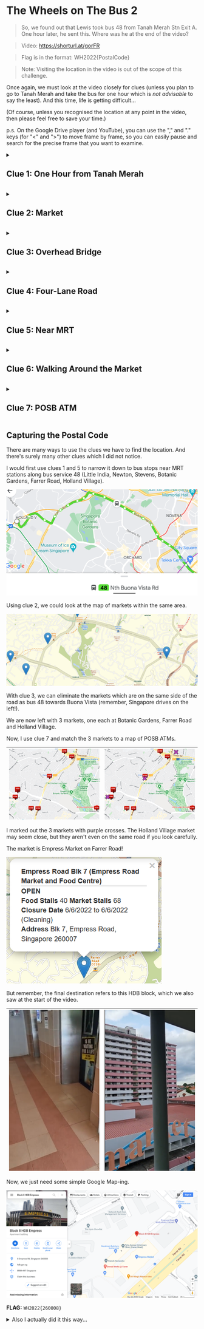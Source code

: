 # The Wheels on The Bus 2

> So, we found out that Lewis took bus 48 from Tanah Merah Stn Exit A. One hour later, he sent this. Where was he at the end of the video?

> Video: https://shorturl.at/gorFR

> Flag is in the format: WH2022{PostalCode}

> Note: Visiting the location in the video is out of the scope of this challenge.

Once again, we must look at the video closely for clues (unless you plan to go to Tanah Merah and take the bus for one hour which is *not advisable* to say the least). And this time, life is getting difficult...

(Of course, unless you recognised the location at any point in the video, then please feel free to save your time.)

p.s. On the Google Drive player (and YouTube), you can use the "," and "." keys (for "<" and ">") to move frame by frame, so you can easily pause and search for the precise frame that you want to examine.

<details><summary><h2>Clue 1: One Hour from Tanah Merah</h2></summary>

> One hour later, he sent this.

We shall first assume that he sent both videos shortly after he filmed each of them, which means that he was on bus 48 for one hour from Tanah Merah.

We can obtain bus travelling times from multiple sources.

### Google Maps

As far as I can tell, I could only obtain bus schedules on Google Maps via the app, not their website.

![alt text](images/google_maps_48.png "Schedule for bus 48 on Google Maps")

This narrows down the range to the Farrer Road area.

### TransitLink

![alt text](images/transitlink_48.png "Schedule for bus 48 on Transitlink")

With a bit of guess and check, it takes 60 minutes to travel from Tanah Merah Stn Exit A to Opp KK Women & Child Hosp, according to Transitlink

Unfortunately, this widens the range significantly to include over 10 more bus stops, and the areas after Little India, and around Newton and Botanic Gardens.

How tragic.

Now, we need to go back to the video to see what we can do.</details>

<details><summary><h2>Clue 2: Market</h2></summary>

![alt text](images/market.png "Still frame of market sign in video")

Most markets are managed by NEA. You can find a list and a map on NEA's website (https://www.nea.gov.sg/our-services/hawker-management/overview).</details>

<details><summary><h2>Clue 3: Overhead Bridge</h2></summary>

![alt text](images/overhead_bridge.png "Still frame looking down the stairs on an overhead bridge in video")

Lewis has likely crossed a road on an overhead bridge.

Given that Lewis likely just alighted the bus, we know that he is now opposite the bus stop where he alighted.

This eliminates around half of the possible addresses, since we know the direction of the bus as well. (Each pair of bus stop on each side of the road usually has the same bus in opposite directions.)</details>

<details><summary><h2>Clue 4: Four-Lane Road</h2></summary>

|![alt text](images/four_lane_road.png "Still frame partially including a four-lane road in video")|![alt text](images/four_lane_road_2.png "Still frame looking at a four-lane road in video")|
|:---:|:---:|

Most roads have only up to 3 lanes, and not many roads have four lanes, so this could help narrow down things a bit.</details>

<details><summary><h2>Clue 5: Near MRT</h2></summary>

![alt text](images/near_mrt.png "MRT direction sign along a four-lane road highlighted in video")

If you look really closely, there is a sign indicating a nearby MRT station too.</details>

<details><summary><h2>Clue 6: Walking Around the Market</h2></summary>

|![alt text](images/walking_1.png "Walking along the market in video")|![alt text](images/walking_2.png "Walking along the market in video")|![alt text](images/walking_3.png "Walking along the market in video")|![alt text](images/walking_4.png "Walking along the market in video")|![alt text](images/walking_5.png "Walking along the market in video")|![alt text](images/walking_6.png "Walking along the market in video")|
|:---:|:---:|:---:|:---:|:---:|:---:|

Lewis walks around the market towards an HDB lift lobby.

![alt text](images/market.png "HDB block in the background in the video")

Most probably the HDB block in the background here.</details>

<details><summary><h2>Clue 7: POSB ATM</h2></summary>

![alt text](images/posb_atm.png "POSB ATM highlighted in video")

While there are too many POSB ATMs for this to be meaningful by itself, it could come in useful.</details>

## Capturing the Postal Code

There are many ways to use the clues we have to find the location. And there's surely many other clues which I did not notice.

I would first use clues 1 and 5 to narrow it down to bus stops near MRT stations along bus service 48 (Little India, Newton, Stevens, Botanic Gardens, Farrer Road, Holland Village).

![alt text](images/48_route.png "Route of bus 48 from Little India to Holland Village")

Using clue 2, we could look at the map of markets within the same area.

![alt text](images/nea_markets.png "Map of NEA markets")

With clue 3, we can eliminate the markets which are on the same side of the road as bus 48 towards Buona Vista (remember, Singapore drives on the left!).

We are now left with 3 markets, one each at Botanic Gardens, Farrer Road and Holland Village.

Now, I use clue 7 and match the 3 markets to a map of POSB ATMs.

|![alt text](images/posb_atm_map.png "Map of POSB ATMs")|![alt text](images/posb_atm_map_overlay.png "Map of POSB ATMs overlaid with locations of the 3 markets")|
|:---:|:---:|

I marked out the 3 markets with purple crosses. The Holland Village market may seem close, but they aren't even on the same road if you look carefully.

The market is Empress Market on Farrer Road!

![alt text](images/empress_market.png "Empress Market information")

But remember, the final destination refers to this HDB block, which we also saw at the start of the video.

|![alt text](images/lift_lobby.png "Lift lobby of an HDB block in the video")|![alt text](images/market.png "HDB block in the background in the video")|
|:---:|:---:|

Now, we just need some simple Google Map-ing.

![alt text](images/flag.png "Block 8 HDB next to Empress Market, with postal code 260008")

**FLAG:** ```WH2022{260008}```

<details><summary>Also I actually did it this way...</summary>

I was at a loss at first but...

![alt text](images/four_lane_road_2.png "Still frame looking at a four-lane road in video")

...hm this looks familiar. Is it Farrer Road?

![alt text](images/farrer_road.png "Google Street View of Empress Market")

Ohhhhh it is Farrer Road.

The End.</details>